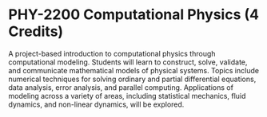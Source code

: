 # PHY-2200 Computational Physics (4 Credits)

A project-based introduction to computational physics through computational modeling. Students will learn to construct, solve, validate, and communicate mathematical models of physical systems. Topics include numerical techniques for solving ordinary and partial differential equations, data analysis, error analysis, and parallel computing. Applications of modeling across a variety of areas, including statistical mechanics, fluid dynamics, and non-linear dynamics, will be explored.

